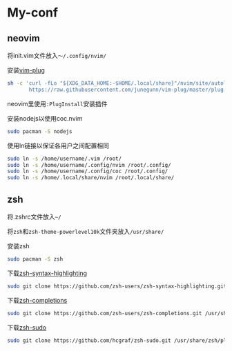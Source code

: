 # My-conf

## neovim

将init.vim文件放入`～/.config/nvim/`

安装[vim-plug](https://github.com/junegunn/vim-plug)

```bash
sh -c 'curl -fLo "${XDG_DATA_HOME:-$HOME/.local/share}"/nvim/site/autoload/plug.vim --create-dirs \
       https://raw.githubusercontent.com/junegunn/vim-plug/master/plug.vim'
```

neovim里使用`:PlugInstall`安装插件

安装nodejs以使用coc.nvim

```bash
sudo pacman -S nodejs
```

使用ln链接以保证各用户之间配置相同

```bash
sudo ln -s /home/username/.vim /root/
sudo ln -s /home/username/.config/nvim /root/.config/
sudo ln -s /home/username/.config/coc /root/.config/
sudo ln -s /home/.local/share/nvim /root/.local/share/
```



## zsh

将.zshrc文件放入`~/`

将`zsh`和`zsh-theme-powerlevel10k`文件夹放入`/usr/share/`

安装zsh

```bash
sudo pacman -S zsh
```

下载[zsh-syntax-highlighting](https://github.com/zsh-users/zsh-syntax-highlighting)

```bash
sudo git clone https://github.com/zsh-users/zsh-syntax-highlighting.git /usr/share/zsh/plugins/zsh-syntax-highlighting
```

下载[zsh-completions](https://github.com/zsh-users/zsh-completions)

```bash
sudo git clone https://github.com/zsh-users/zsh-completions.git /usr/share/zsh/plugins/zsh-completions
```

下载[zsh-sudo](https://github.com/hcgraf/zsh-sudo)

```bash
sudo git clone https://github.com/hcgraf/zsh-sudo.git /usr/share/zsh/plugins/zsh-sudo
```


